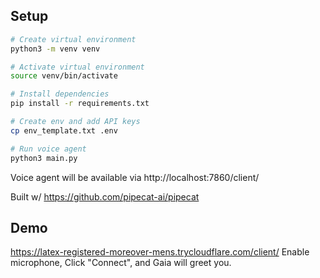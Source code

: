 ## Setup

```bash
# Create virtual environment
python3 -m venv venv

# Activate virtual environment
source venv/bin/activate

# Install dependencies
pip install -r requirements.txt

# Create env and add API keys
cp env_template.txt .env

# Run voice agent
python3 main.py
```

Voice agent will be available via http://localhost:7860/client/

Built w/ https://github.com/pipecat-ai/pipecat

## Demo

https://latex-registered-moreover-mens.trycloudflare.com/client/
Enable microphone, Click "Connect", and Gaia will greet you.
